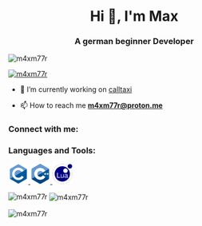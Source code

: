 <h1 align="center">Hi 👋, I'm Max</h1>
<h3 align="center">A german beginner Developer</h3>

<p align="left"> <img src="https://komarev.com/ghpvc/?username=m4xm77r&label=Profile%20views&color=0e75b6&style=flat" alt="m4xm77r" /> </p>

<p align="left"> <a href="https://github.com/ryo-ma/github-profile-trophy"><img src="https://github-profile-trophy.vercel.app/?username=m4xm77r" alt="m4xm77r" /></a> </p>

- 🔭 I’m currently working on [calltaxi](https://github.com/M4XM77R/calltaxi)

- 📫 How to reach me **m4xm77r@proton.me**

<h3 align="left">Connect with me:</h3>
<p align="left">
</p>

<h3 align="left">Languages and Tools:</h3>
<p align="left"> <a href="https://www.cprogramming.com/" target="_blank" rel="noreferrer"> <img src="https://raw.githubusercontent.com/devicons/devicon/master/icons/c/c-original.svg" alt="c" width="40" height="40"/> </a> <a href="https://www.w3schools.com/cpp/" target="_blank" rel="noreferrer"> <img src="https://raw.githubusercontent.com/devicons/devicon/master/icons/cplusplus/cplusplus-original.svg" alt="cplusplus" width="40" height="40"/> </a> <a href="https://www.lua.org/docs.html" target="_blank" rel="noreferrer"> <img src="https://github.com/devicons/devicon/blob/master/icons/lua/lua-original-wordmark.svg" alt="lua" width="40" height="40"/> </a> </p>

<p><img align="left" src="https://github-readme-stats.vercel.app/api/top-langs?username=m4xm77r&show_icons=true&locale=en&layout=compact" alt="m4xm77r" /></p>

<p>&nbsp;<img align="center" src="https://github-readme-stats.vercel.app/api?username=m4xm77r&show_icons=true&locale=en" alt="m4xm77r" /></p>

<p><img align="center" src="https://github-readme-streak-stats.herokuapp.com/?user=m4xm77r&" alt="m4xm77r" /></p>
